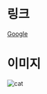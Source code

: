 # 링크



[Google](https://www.google.com/)





# 이미지

![cat](../../MarkDown/images/cat-16305738498843.jpg)



